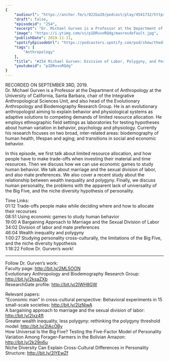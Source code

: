```yaml
---
{
	"audiourl": "https://anchor.fm/s/822ba20/podcast/play/4541732/https%3A%2F%2Fd3ctxlq1ktw2nl.cloudfront.net%2Fproduction%2F2019-8-7%2F22706594-44100-2-55192776195e4.m4a",
	"draft": false,
	"episodeid": "254",
	"excerpt": "Dr. Michael Gurven is a Professor at the Department of Anthropology at the University of California, Santa Barbara, chair of the Integrative Anthropological Sciences Unit, and also head of the Evolutionary Anthropology and Biodemography Research Group. He is an evolutionary anthropologist aiming to explain behavior and physiological systems as adaptive solutions to competing demands of limited resource allocation. He employs ethnographic field settings as laboratories for testing hypotheses about human variation in behavior, psychology and physiology. Currently his research focuses on two broad, inter-related areas: biodemography of human health, lifespan and aging; and transitions in social and economic behavior. ",
	"image": "https://i.ytimg.com/vi/p1DRuvoRQdg/maxresdefault.jpg",
	"publishDate": 2019-11-11,
	"spotifyEpisodeUrl": "https://podcasters.spotify.com/pod/show/thedissenter/episodes/254-Michael-Gurven-Division-Of-Labor--Polygyny--And-Personality-Across-Societies-e593r4",
	"tags": [
		"Anthropology"
	],
	"title": "#254 Michael Gurven: Division of Labor, Polygyny, and Personality Across Societies",
	"youtubeid": "p1DRuvoRQdg"
}
---
```

RECORDED ON SEPTEMBER 3RD, 2019.  
Dr. Michael Gurven is a Professor at the Department of Anthropology at the University of California, Santa Barbara, chair of the Integrative Anthropological Sciences Unit, and also head of the Evolutionary Anthropology and Biodemography Research Group. He is an evolutionary anthropologist aiming to explain behavior and physiological systems as adaptive solutions to competing demands of limited resource allocation. He employs ethnographic field settings as laboratories for testing hypotheses about human variation in behavior, psychology and physiology. Currently his research focuses on two broad, inter-related areas: biodemography of human health, lifespan and aging; and transitions in social and economic behavior. 

In this episode, we first talk about limited resource allocation, and how people have to make trade-offs when investing their material and time resources. Then we discuss how we can use economic games to study human behavior. We talk about marriage and the sexual division of labor, and also mate preferences. We also cover a recent study about the relationship between wealth inequality and polygyny. Finally, we discuss human personality, the problems with the apparent lack of universality of the Big Five, and the niche diversity hypothesis of personality. 

Time Links:  
<time>01:12</time> Trade-offs people make while deciding where and how to allocate their recourses  
<time>08:51</time> Using economic games to study human behavior  
<time>19:00</time> A Bargaining Approach to Marriage and the Sexual Division of Labor  
<time>34:02</time> Division of labor and mate preferences  
<time>46:04</time> Wealth inequality and polygyny  
<time>1:00:27</time> Studying personality cross-culturally, the limitations of the Big Five, and the niche diversity hypothesis  
<time>1:18:22</time> Follow Dr. Gurven’s work!

---

Follow Dr. Gurven’s work:  
Faculty page: http://bit.ly/2ML5OON  
Evolutionary Anthropology and Biodemography Research Group: http://bit.ly/2ksaZXb  
ResearchGate profile: http://bit.ly/2lWH8GW

Relevant papers:  
“Economic man” in cross-cultural perspective: Behavioral experiments in 15 small-scale societies: http://bit.ly/2lzNiwA  
A bargaining approach to marriage and the sexual division of labor: http://bit.ly/2lxz4ft  
Greater wealth inequality, less polygyny: rethinking the polygyny threshold model: http://bit.ly/2lAcOBy  
How Universal Is the Big Five? Testing the Five-Factor Model of Personality Variation Among Forager-Farmers in the Bolivian Amazon: http://bit.ly/2k29n6u  
Niche Diversity Can Explain Cross-Cultural Differences in Personality Structure: http://bit.ly/2lYEwZf
